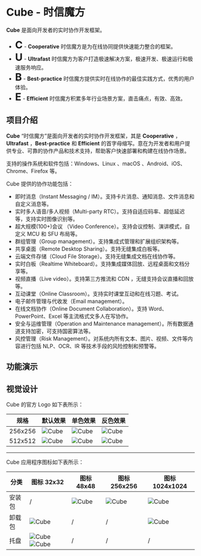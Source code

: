 # Cube - 时信魔方

**Cube** 是面向开发者的实时协作开发框架。

* <span style="font-size:27px;display:inline;"><b>C</b></span> - <b>Cooperative</b> 时信魔方是为在线协同提供快速能力整合的框架。
* <span style="font-size:27px;display:inline;"><b>U</b></span> - <b>Ultrafast</b> 时信魔方为客户打造极速解决方案，极速开发、极速运行和极速服务响应。
* <span style="font-size:27px;display:inline;"><b>B</b></span> - <b>Best-practice</b> 时信魔方提供实时在线协作的最佳实践方式，优秀的用户体验。
* <span style="font-size:27px;display:inline;"><b>E</b></span> - <b>Efficient</b> 时信魔方积累多年行业场景方案，直击痛点，有效、高效。


## 项目介绍

**Cube** “时信魔方”是面向开发者的实时协作开发框架，其是 **Cooperative** ，**Ultrafast** ，**Best-practice** 和 **Efficient** 的首字母缩写。意在为开发者和用户提供专业、可靠的协作产品和技术支持，帮助客户快速部署和构建在线协作场景。

支持的操作系统和软件包括：Windows、Linux 、macOS 、Android、iOS、Chrome、Firefox 等。

Cube 提供的协作功能包括：

* 即时消息（Instant Messaging / IM）。支持卡片消息、通知消息、文件消息和自定义消息等。
* 实时多人语音/多人视频（Multi-party RTC）。支持自适应码率、超低延迟等，支持实时图像识别等。
* 超大规模(100+)会议 （Video Conference）。支持会议控制、演讲模式，自定义 MCU 和 SFU 布局等。
* 群组管理（Group management）。支持集成式管理和扩展组织架构等。
* 共享桌面（Remote Desktop Sharing）。支持无缝集成白板等。
* 云端文件存储（Cloud File Storage）。支持无缝集成文档在线协作等。
* 实时白板（Realtime Whiteboard）。支持集成媒体回放、远程桌面和文档分享等。
* 视频直播（Live video）。支持第三方推流和 CDN ，无缝支持会议直播和回放等。
* 互动课堂（Online Classroom）。支持实时课堂互动和在线习题、考试。
* 电子邮件管理与代收发（Email management）。
* 在线文档协作（Online Document Collaboration）。支持 Word、PowerPoint、Excel 等主流格式文多人在写协作。
* 安全与运维管理（Operation and Maintenance management）。所有数据通道支持加密，可支持国密算法等。
* 风控管理（Risk Management）。对系统内所有文本、图片、视频、文件等内容进行包括 NLP、OCR、IR 等技术手段的风险控制和预警等。


## 功能演示




## 视觉设计

Cube 的官方 Logo 如下表所示：

| 规格 | 默认效果 | 单色效果 | 反色效果 |
| ---- | ---- | ---- | ---- |
| 256x256 | ![Cube](https://code.workinggo.com/Cube3/cube-manual/raw/master/assets/images/logo/cube_256.png) | ![Cube](https://code.workinggo.com/Cube3/cube-manual/raw/master/assets/images/logo/cube_mono_256.png) | ![Cube](https://code.workinggo.com/Cube3/cube-manual/raw/master/assets/images/logo/cube_inverse_256.png)
| 512x512 | ![Cube](https://code.workinggo.com/Cube3/cube-manual/raw/master/assets/images/logo/cube_512.png) | ![Cube](https://code.workinggo.com/Cube3/cube-manual/raw/master/assets/images/logo/cube_mono_512.png) | ![Cube](https://code.workinggo.com/Cube3/cube-manual/raw/master/assets/images/logo/cube_inverse_512.png)

****

Cube 应用程序图标如下表所示：

| 分类 | 图标 32x32 | 图标 48x48 | 图标 256x256 | 图标 1024x1024 |
| ---- | ---- | ---- | ---- | ---- |
| 安装包 | / | ![Cube](https://code.workinggo.com/Cube3/cube-manual/raw/master/assets/images/icon/cube_install_48.png) | ![Cube](https://code.workinggo.com/Cube3/cube-manual/raw/master/assets/images/icon/cube_install_256.png) | ![Cube](https://code.workinggo.com/Cube3/cube-manual/raw/master/assets/images/icon/cube_install_1024.png) |
| 卸载包 | ![Cube](https://code.workinggo.com/Cube3/cube-manual/raw/master/assets/images/icon/cube_uninstall_32.png) | / | / | ![Cube](https://code.workinggo.com/Cube3/cube-manual/raw/master/assets/images/icon/cube_uninstall_1024.png) |
| 托盘 | ![Cube](https://code.workinggo.com/Cube3/cube-manual/raw/master/assets/images/icon/cube_tray_32.png) ![Cube](https://code.workinggo.com/Cube3/cube-manual/raw/master/assets/images/icon/cube_tray_active_32.png) | / | / | / |
